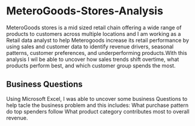 # MeteroGoods-Stores-Analysis
MeteroGoods stores is a mid sized retail chain offering a wide range of products to customers across multiple locations and I am working as a Retail data analyst to help Meterogoods increase its retail performance by using sales and customer data to identify revenue drivers, seasonal patterns, customer preferences, and underperforming products.With this analysis I wil be able  to uncover how  sales trends shift overtime, what products perform best, and which customer group spends the most.

## Business Questions
 Using Microsoft Excel, I was able to uncover some business Questions to help tacle the business problem and this includes: What purchase pattern do top spenders follow
What product category contributes most to overall revenue.

